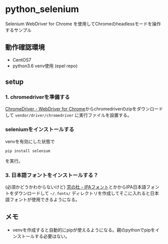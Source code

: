 # python_selenium
Selenium WebDriver for Chrome を使用してChromeのheadlessモードを操作するサンプル

## 動作確認環境
- CentOS7
- python3.6 venv使用 (epel repo)

## setup
### 1. chromedriverを準備する
[ChromeDriver - WebDriver for Chrome](https://sites.google.com/a/chromium.org/chromedriver/downloads)からchromedriverのzipをダウンロードして `vendor/driver/chromedriver` に実行ファイルを設置する。

### seleniumをインストールする

venvを有効にした状態で
```
pip install selenium
```
を実行。

### 3. 日本語フォントをインストールする？
(必須かどうかわからないけど) [窓の杜 - IPAフォント](https://forest.watch.impress.co.jp/library/software/ipafont/)とかからIPA日本語フォントをダウンロードして `~/.fonts/` ディレクトリを作成してそこに入れると日本語フォントが使用できるようになる。

## メモ
- venvを作成すると自動的にpipが使えるようになる。親のpythonでpipをインストールする必要はない。
